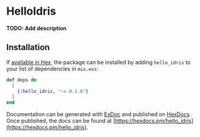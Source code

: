# HelloIdris

**TODO: Add description**

## Installation

If [available in Hex](https://hex.pm/docs/publish), the package can be installed
by adding `hello_idris` to your list of dependencies in `mix.exs`:

```elixir
def deps do
  [
    {:hello_idris, "~> 0.1.0"}
  ]
end
```

Documentation can be generated with [ExDoc](https://github.com/elixir-lang/ex_doc)
and published on [HexDocs](https://hexdocs.pm). Once published, the docs can
be found at [https://hexdocs.pm/hello_idris](https://hexdocs.pm/hello_idris).

